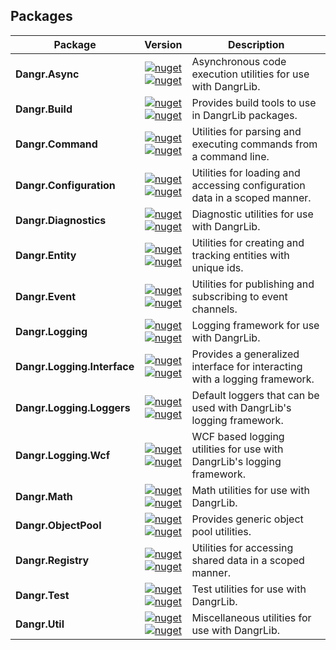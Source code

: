 ﻿<!--
    This file Is generated using T4 Text Templates. Do Not Modify. 
    Make changes to T4 files directly.
-->

## Packages

| Package | Version | Description |
| --- | :---: | --- | 
| **Dangr.Async** | [![nuget](https://img.shields.io/nuget/v/Dangr.Async.svg)](https://www.nuget.org/packages/Dangr.Async/)</br>[![nuget](https://img.shields.io/nuget/dt/Dangr.Async.svg)](https://www.nuget.org/packages/Dangr.Async/) | Asynchronous code execution utilities for use with DangrLib. |
| **Dangr.Build** | [![nuget](https://img.shields.io/nuget/v/Dangr.Build.svg)](https://www.nuget.org/packages/Dangr.Build/)</br>[![nuget](https://img.shields.io/nuget/dt/Dangr.Build.svg)](https://www.nuget.org/packages/Dangr.Build/) | Provides build tools to use in DangrLib packages. |
| **Dangr.Command** | [![nuget](https://img.shields.io/nuget/v/Dangr.Command.svg)](https://www.nuget.org/packages/Dangr.Command/)</br>[![nuget](https://img.shields.io/nuget/dt/Dangr.Command.svg)](https://www.nuget.org/packages/Dangr.Command/) | Utilities for parsing and executing commands from a command line. |
| **Dangr.Configuration** | [![nuget](https://img.shields.io/nuget/v/Dangr.Configuration.svg)](https://www.nuget.org/packages/Dangr.Configuration/)</br>[![nuget](https://img.shields.io/nuget/dt/Dangr.Configuration.svg)](https://www.nuget.org/packages/Dangr.Configuration/) | Utilities for loading and accessing configuration data in a scoped manner. |
| **Dangr.Diagnostics** | [![nuget](https://img.shields.io/nuget/v/Dangr.Diagnostics.svg)](https://www.nuget.org/packages/Dangr.Diagnostics/)</br>[![nuget](https://img.shields.io/nuget/dt/Dangr.Diagnostics.svg)](https://www.nuget.org/packages/Dangr.Diagnostics/) | Diagnostic utilities for use with DangrLib. |
| **Dangr.Entity** | [![nuget](https://img.shields.io/nuget/v/Dangr.Entity.svg)](https://www.nuget.org/packages/Dangr.Entity/)</br>[![nuget](https://img.shields.io/nuget/dt/Dangr.Entity.svg)](https://www.nuget.org/packages/Dangr.Entity/) | Utilities for creating and tracking entities with unique ids. |
| **Dangr.Event** | [![nuget](https://img.shields.io/nuget/v/Dangr.Event.svg)](https://www.nuget.org/packages/Dangr.Event/)</br>[![nuget](https://img.shields.io/nuget/dt/Dangr.Event.svg)](https://www.nuget.org/packages/Dangr.Event/) | Utilities for publishing and subscribing to event channels. |
| **Dangr.Logging** | [![nuget](https://img.shields.io/nuget/v/Dangr.Logging.svg)](https://www.nuget.org/packages/Dangr.Logging/)</br>[![nuget](https://img.shields.io/nuget/dt/Dangr.Logging.svg)](https://www.nuget.org/packages/Dangr.Logging/) | Logging framework for use with DangrLib. |
| **Dangr.Logging.Interface** | [![nuget](https://img.shields.io/nuget/v/Dangr.Logging.Interface.svg)](https://www.nuget.org/packages/Dangr.Logging.Interface/)</br>[![nuget](https://img.shields.io/nuget/dt/Dangr.Logging.Interface.svg)](https://www.nuget.org/packages/Dangr.Logging.Interface/) | Provides a generalized interface for interacting with a logging framework. |
| **Dangr.Logging.Loggers** | [![nuget](https://img.shields.io/nuget/v/Dangr.Logging.Loggers.svg)](https://www.nuget.org/packages/Dangr.Logging.Loggers/)</br>[![nuget](https://img.shields.io/nuget/dt/Dangr.Logging.Loggers.svg)](https://www.nuget.org/packages/Dangr.Logging.Loggers/) | Default loggers that can be used with DangrLib's logging framework. |
| **Dangr.Logging.Wcf** | [![nuget](https://img.shields.io/nuget/v/Dangr.Logging.Wcf.svg)](https://www.nuget.org/packages/Dangr.Logging.Wcf/)</br>[![nuget](https://img.shields.io/nuget/dt/Dangr.Logging.Wcf.svg)](https://www.nuget.org/packages/Dangr.Logging.Wcf/) | WCF based logging utilities for use with DangrLib's logging framework. |
| **Dangr.Math** | [![nuget](https://img.shields.io/nuget/v/Dangr.Math.svg)](https://www.nuget.org/packages/Dangr.Math/)</br>[![nuget](https://img.shields.io/nuget/dt/Dangr.Math.svg)](https://www.nuget.org/packages/Dangr.Math/) | Math utilities for use with DangrLib. |
| **Dangr.ObjectPool** | [![nuget](https://img.shields.io/nuget/v/Dangr.ObjectPool.svg)](https://www.nuget.org/packages/Dangr.ObjectPool/)</br>[![nuget](https://img.shields.io/nuget/dt/Dangr.ObjectPool.svg)](https://www.nuget.org/packages/Dangr.ObjectPool/) | Provides generic object pool utilities. |
| **Dangr.Registry** | [![nuget](https://img.shields.io/nuget/v/Dangr.Registry.svg)](https://www.nuget.org/packages/Dangr.Registry/)</br>[![nuget](https://img.shields.io/nuget/dt/Dangr.Registry.svg)](https://www.nuget.org/packages/Dangr.Registry/) | Utilities for accessing shared data in a scoped manner. |
| **Dangr.Test** | [![nuget](https://img.shields.io/nuget/v/Dangr.Test.svg)](https://www.nuget.org/packages/Dangr.Test/)</br>[![nuget](https://img.shields.io/nuget/dt/Dangr.Test.svg)](https://www.nuget.org/packages/Dangr.Test/) | Test utilities for use with DangrLib. |
| **Dangr.Util** | [![nuget](https://img.shields.io/nuget/v/Dangr.Util.svg)](https://www.nuget.org/packages/Dangr.Util/)</br>[![nuget](https://img.shields.io/nuget/dt/Dangr.Util.svg)](https://www.nuget.org/packages/Dangr.Util/) | Miscellaneous utilities for use with DangrLib. |
